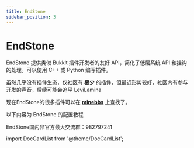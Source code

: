 ```yaml
---
title: EndStone
sidebar_position: 3
---
```


# EndStone

EndStone 提供类似 Bukkit 插件开发者的友好 API，简化了低层系统 API 和挂钩的处理。可以使用 C++ 或 Python 编写插件。

虽然几乎没有插件生态，仅社区有 **极少** 的插件，但最近形势较好，社区内有参与开发的声音，后续可能会追平 LeviLamina

现在EndStone的很多插件可以在 **[minebbs](https://www.minebbs.com/resources/categories/bdserver.38/)** 上查找了。

以下内容为 EndStone 的配置教程

EndStone国内非官方最大交流群：982797241

import DocCardList from '@theme/DocCardList';

<DocCardList />